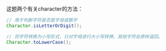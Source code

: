 这题两个有关character的方法：

```java
// 用于判断字符是否是字母或数字
Character.isLetterOrDigit();

// 将字符转换为小写形式，只对字母进行大小写转换，其他字符会原样返回。
Character.toLowerCase();
```